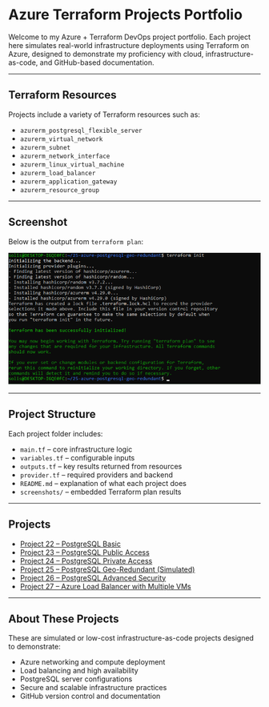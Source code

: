 # Azure Terraform Projects Portfolio

Welcome to my Azure + Terraform DevOps project portfolio. Each project here simulates real-world infrastructure deployments using Terraform on Azure, designed to demonstrate my proficiency with cloud, infrastructure-as-code, and GitHub-based documentation.

---

## Terraform Resources

Projects include a variety of Terraform resources such as:

- `azurerm_postgresql_flexible_server`
- `azurerm_virtual_network`
- `azurerm_subnet`
- `azurerm_network_interface`
- `azurerm_linux_virtual_machine`
- `azurerm_load_balancer`
- `azurerm_application_gateway`
- `azurerm_resource_group`

---

## Screenshot

Below is the output from `terraform plan`:

![Terraform Plan Output](./screenshots/terraform-plan.png)

---

## Project Structure

Each project folder includes:

- `main.tf` – core infrastructure logic
- `variables.tf` – configurable inputs
- `outputs.tf` – key results returned from resources
- `provider.tf` – required providers and backend
- `README.md` – explanation of what each project does
- `screenshots/` – embedded Terraform plan results

---

## Projects

- [Project 22 – PostgreSQL Basic](./project-22)
- [Project 23 – PostgreSQL Public Access](./project-23)
- [Project 24 – PostgreSQL Private Access](./project-24)
- [Project 25 – PostgreSQL Geo-Redundant (Simulated)](./project-25)
- [Project 26 – PostgreSQL Advanced Security](./project-26)
- [Project 27 – Azure Load Balancer with Multiple VMs](./project-27-loadbalancer-multiple-vms)

---

## About These Projects

These are simulated or low-cost infrastructure-as-code projects designed to demonstrate:

- Azure networking and compute deployment
- Load balancing and high availability
- PostgreSQL server configurations
- Secure and scalable infrastructure practices
- GitHub version control and documentation

